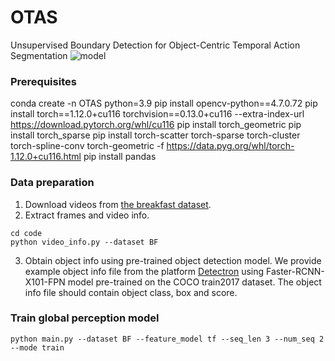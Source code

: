 # OTAS
Unsupervised Boundary Detection for Object-Centric Temporal Action Segmentation
![model](https://user-images.githubusercontent.com/67664107/227825145-e7a463e8-d3e7-4565-a3cc-c60bdd2d7a76.jpg)

### Prerequisites
conda create -n OTAS python=3.9
pip install opencv-python==4.7.0.72
pip install torch==1.12.0+cu116 torchvision==0.13.0+cu116 --extra-index-url https://download.pytorch.org/whl/cu116
pip install torch_geometric
pip install torch_sparse
pip install torch-scatter torch-sparse torch-cluster torch-spline-conv torch-geometric -f https://data.pyg.org/whl/torch-1.12.0+cu116.html
pip install pandas

### Data preparation
1. Download videos from [the breakfast dataset](https://serre-lab.clps.brown.edu/resource/breakfast-actions-dataset/).
3. Extract frames and video info.
```
cd code
python video_info.py --dataset BF
```
3. Obtain object info using pre-trained object detection model. We provide example object info file from the platform [Detectron](https://github.com/facebookresearch/Detectron) using Faster-RCNN-X101-FPN model pre-trained on the COCO train2017 dataset. The object info file should contain object class, box and score. 

### Train global perception model
```
python main.py --dataset BF --feature_model tf --seq_len 3 --num_seq 2 --mode train 
```
